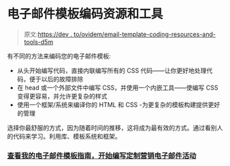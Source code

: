 # 电子邮件模板编码资源和工具

> 原文:[https://dev . to/ovidem/email-template-coding-resources-and-tools-d5m](https://dev.to/ovidem/email-template-coding-resources-and-tools-d5m)

有不同的方法来编码您的电子邮件模板:

*   从头开始编写代码，直接内联编写所有的 CSS 代码——让你更好地处理代码，便于以后的故障排除
*   在 head 或一个外部文件中编写 CSS，并使用一个内嵌工具——使编写 CSS 变得更容易，并允许更复杂的样式
*   使用一个框架/系统来编译你的 HTML 和 CSS -为更复杂的模板构建提供更好的管理

选择你最舒服的方式，因为随着时间的推移，这将成为最有效的方式。通过看别人的代码来学习。利用库、模板系统和框架。

### [](#check-out-my-email-template-guide-to-getting-started-coding-custom-marketing-email-campaigns)[查看我的电子邮件模板指南，开始编写定制营销电子邮件活动](https://blocksedit.com/email-template-guide/code/)